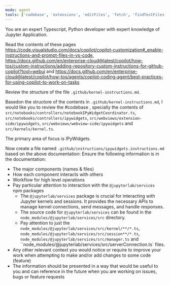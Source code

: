 ```yaml
---
mode: agent
tools: ['codebase', 'extensions', 'editFiles', 'fetch', 'findTestFiles', 'githubRepo', 'search', 'searchResults', 'usages', 'vscodeAPI', 'websearch']
---
```


You are an expert Typescript, Python developer with expert knowledge of Jupyter Application.

Read the contents of these pages https://code.visualstudio.com/docs/copilot/copilot-customization#_enable-instructions-and-prompt-files-in-vs-code, https://docs.github.com/en/enterprise-cloud@latest/copilot/how-tos/custom-instructions/adding-repository-custom-instructions-for-github-copilot?tool=webui and https://docs.github.com/en/enterprise-cloud@latest/copilot/how-tos/agents/copilot-coding-agent/best-practices-for-using-copilot-to-work-on-tasks

Review the structure of the file `.github/kernel-instructions.md`.

Basedon the structore of the contents in `.github/kernel-instructions.md`, I would like you to review the #codebase , specially the contents of `src/notebooks/controllers/notebookIPyWidgetCoordinator.ts`, `src/notebooks/controllers/ipywidgets`, `src/webviews/extension-side/ipywidgets`, `src/webviews/webview-side/ipywidgets` and `src/kernels/kernel.ts`.

The primary area of focus is IPyWidgets.

Now create a file named `.github/instructions/ipywidgets.instructions.md` based on the above documentation:
Ensure the following information is in the documentation:
- The major components (names & files)
- How each component interacts with others
- Workflow for high level operations
- Pay particular attention to interaction with the `@jupyterlab/services` npm packages
    - The `@jupyterlab/services` package is crucial for interacting with Jupyter kernels and sessions. It provides the necessary APIs to manage kernel connections, send messages, and handle responses.
    - The source code for `@jupyterlab/services` can be found in the `node_modules/@jupyterlab/services/src` directory.
    - Pay attention to just the `node_modules/@jupyterlab/services/src/kernel/**/*.ts`, `node_modules/@jupyterlab/services/src/session**/*.ts`, `node_modules/@jupyterlab/services/src/manager.ts` and ``node_modules/@jupyterlab/services/src/serverConnection.ts` files.
- Any other relevant context you would notice or require to improve your work when attempting to make and/or add changes to some code (feature)
- The information should be presented in a way that would be useful to you and can reference in the future when you are working on issues, bugs or feature requests
